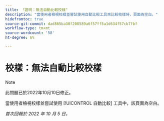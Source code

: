 ```yaml
---
title: 「證明：無法自動比較校樣"
description: "當使用者檢視校樣並嘗試使用自動比較工具來比較校樣時，頁面為空白。"
hidefromtoc: true
source-git-commit: dad865ba30f208589a6f57ff5a1d634f57cb7fbf
workflow-type: tm+mt
source-wordcount: '58'
ht-degree: 6%

---
```



# 校樣：無法自動比較校樣

<!--This issue is on both the WF and WFP TOCs-->

>[!NOTE]
>
>此問題已於2022年10月10日修正。

當使用者檢視校樣並嘗試使用 [!UICONTROL 自動比較] 工具中，該頁面為空白。

_首次回報於 2022 年 10 月 5 日。_

